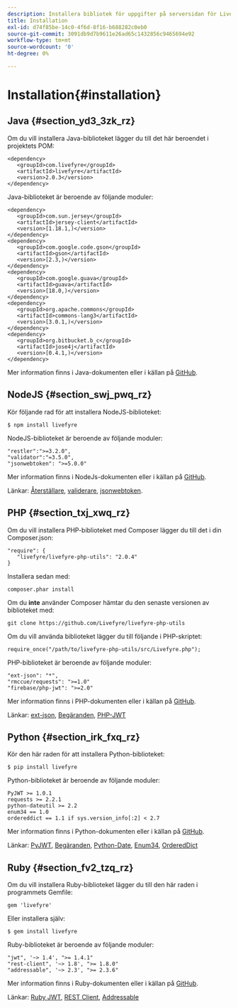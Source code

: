 ```yaml
---
description: Installera bibliotek för uppgifter på serversidan för Livefyre
title: Installation
exl-id: d74f85be-14c0-4f6d-8f16-b688282c0eb0
source-git-commit: 3091db9d7b9611e26ad65c1432856c9465694e92
workflow-type: tm+mt
source-wordcount: '0'
ht-degree: 0%

---
```


# Installation{#installation}


## Java {#section_yd3_3zk_rz}

Om du vill installera Java-biblioteket lägger du till det här beroendet i projektets POM:

```
<dependency> 
   <groupId>com.livefyre</groupId> 
   <artifactId>livefyre</artifactId> 
   <version>2.0.3</version> 
</dependency>
```

Java-biblioteket är beroende av följande moduler:

```
<dependency> 
   <groupId>com.sun.jersey</groupId> 
   <artifactId>jersey-client</artifactId> 
   <version>[1.18.1,)</version> 
</dependency> 
<dependency> 
   <groupId>com.google.code.gson</groupId> 
   <artifactId>gson</artifactId> 
   <version>[2.3,)</version> 
</dependency> 
<dependency> 
   <groupId>com.google.guava</groupId> 
   <artifactId>guava</artifactId> 
   <version>[18.0,)</version> 
</dependency> 
<dependency> 
   <groupId>org.apache.commons</groupId> 
   <artifactId>commons-lang3</artifactId> 
   <version>[3.0.1,)</version> 
</dependency> 
<dependency> 
   <groupId>org.bitbucket.b_c</groupId> 
   <artifactId>jose4j</artifactId> 
   <version>[0.4.1,)</version> 
</dependency> 
```

Mer information finns i Java-dokumenten eller i källan på [GitHub](https://github.com/Livefyre/livefyre-java-utils).

## NodeJS {#section_swj_pwq_rz}

Kör följande rad för att installera NodeJS-biblioteket:

`$ npm install livefyre`

NodeJS-biblioteket är beroende av följande moduler:

```
"restler":">=3.2.0", 
"validator":"=3.5.0", 
"jsonwebtoken": ">=5.0.0" 
```

Mer information finns i NodeJs-dokumenten eller i källan på [GitHub](https://github.com/Livefyre/livefyre-nodejs-utils).

Länkar: [Återställare](https://github.com/danwrong/restler), [validerare](https://www.npmjs.org/package/validator), [jsonwebtoken](https://github.com/auth0/node-jsonwebtoken).

## PHP {#section_txj_xwq_rz}

Om du vill installera PHP-biblioteket med Composer lägger du till det i din Composer.json:

```
"require": { 
   "livefyre/livefyre-php-utils": "2.0.4" 
}
```

Installera sedan med:

```
composer.phar install 
```

Om du **inte** använder Composer hämtar du den senaste versionen av biblioteket med:

```
git clone https://github.com/Livefyre/livefyre-php-utils 
```

Om du vill använda biblioteket lägger du till följande i PHP-skriptet:

```
require_once("/path/to/livefyre-php-utils/src/Livefyre.php"); 
```

PHP-biblioteket är beroende av följande moduler:

```
"ext-json": "*", 
"rmccue/requests": ">=1.0" 
"firebase/php-jwt": ">=2.0" 
```

Mer information finns i PHP-dokumenten eller i källan på [GitHub](https://github.com/Livefyre/livefyre-php-utils).

Länkar: [ext-json](https://www.php.net/manual/en/book.json.php), [Begäranden](https://github.com/rmccue/Requests/), [PHP-JWT](https://github.com/firebase/php-jwt/tree/v2.0.0)

## Python {#section_irk_fxq_rz}

Kör den här raden för att installera Python-biblioteket:

`$ pip install livefyre`

Python-biblioteket är beroende av följande moduler:

```
PyJWT >= 1.0.1  
requests >= 2.2.1  
python-dateutil >= 2.2  
enum34 == 1.0  
ordereddict == 1.1 if sys.version_info[:2] < 2.7 
```

Mer information finns i Python-dokumenten eller i källan på [GitHub](https://github.com/Livefyre/livefyre-python-utils).

Länkar: [PyJWT](https://github.com/progrium/pyjwt), [Begäranden](https://github.com/kennethreitz/requests), [Python-Date](https://pypi.python.org/pypi/python-dateutil), [Enum34](https://pypi.python.org/pypi/enum34), [OrderedDict](https://pypi.python.org/pypi/ordereddict)

## Ruby {#section_fv2_tzq_rz}

Om du vill installera Ruby-biblioteket lägger du till den här raden i programmets Gemfile:

```
gem 'livefyre' 
```

Eller installera själv:

`$ gem install livefyre`

Ruby-biblioteket är beroende av följande moduler:

```
"jwt", '~> 1.4', ">= 1.4.1"  
"rest-client", '~> 1.8', ">= 1.8.0"  
"addressable", '~> 2.3', ">= 2.3.6" 
```

Mer information finns i Ruby-dokumenten eller i källan på [GitHub](https://github.com/Livefyre/livefyre-ruby-utils).

Länkar: [Ruby JWT](https://github.com/firebase/php-jwt/tree/v2.0.0), [REST Client](https://github.com/rest-client/rest-client/), [Addressable](https://github.com/sporkmonger/addressable)
